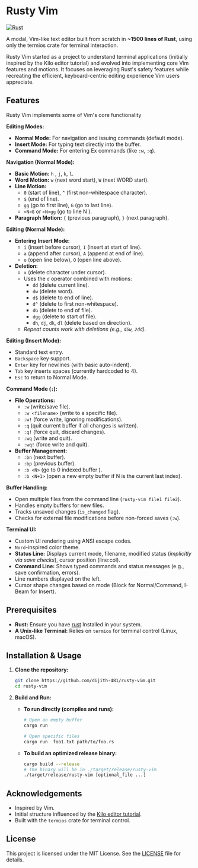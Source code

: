 # Rusty Vim

[![Rust](https://img.shields.io/badge/rust-%23000000.svg?style=for-the-badge&logo=rust&logoColor=white)](https://www.rust-lang.org/)
<!-- Optional: Add build status, license badges here if applicable -->

A modal, Vim-like text editor built from scratch in **~1500 lines of Rust**, using only the termios crate for terminal interaction.

Rusty Vim started as a project to understand terminal applications (initially inspired by the Kilo editor tutorial) and evolved into implementing core Vim features and motions. It focuses on leveraging Rust's safety features while recreating the efficient, keyboard-centric editing experience Vim users appreciate.

## Features

Rusty Vim implements some of  Vim's core functionality

**Editing Modes:**
*   **Normal Mode:** For navigation and issuing commands (default mode).
*   **Insert Mode:** For typing text directly into the buffer.
*   **Command Mode:** For entering Ex commands (like `:w`, `:q`).

**Navigation (Normal Mode):**
*   **Basic Motion:** `h` , `j`, `k`, `l`.
*   **Word Motion:** `w` (next word start), `W` (next WORD start).
*   **Line Motion:**
    *   `0` (start of line), `^` (first non-whitespace character).
    *   `$` (end of line).
    *   `gg` (go to first line), `G` (go to last line).
    *   `<N>G` or `<N>gg` (go to line N ).
*   **Paragraph Motion:** `{` (previous paragraph), `}` (next paragraph).

**Editing (Normal Mode):**
*   **Entering Insert Mode:**
    *   `i` (insert before cursor), `I` (insert at start of line).
    *   `a` (append after cursor), `A` (append at end of line).
    *   `o` (open line below), `O` (open line above).
*   **Deletion:**
    *   `x` (delete character under cursor).
    *   Uses the `d` operator combined with motions:
        *   `dd` (delete current line).
        *   `dw`  (delete word).
        *   `d$` (delete to end of line).
        *   `d^` (delete to first non-whitespace).
        *   `dG` (delete to end of file).
        *   `dgg` (delete to start of file).
        *   `dh`, `dj`, `dk`, `dl` (delete based on direction).
    *   *Repeat counts work with deletions (e.g., `d5w`, `2dd`).*

**Editing (Insert Mode):**
*   Standard text entry.
*   `Backspace` key support.
*   `Enter` key for newlines (with basic auto-indent).
*   `Tab` key inserts spaces (currently hardcoded to 4).
*   `Esc` to return to Normal Mode.

**Command Mode (`:`):**
*   **File Operations:**
    *   `:w` (write/save file).
    *   `:w <filename>` (write to a specific file).
    *   `:w!` (force write, ignoring modifications).
    *   `:q` (quit current buffer if all changes is written).
    *   `:q!` (force quit, discard changes).
    *   `:wq` (write and quit).
    *   `:wq!` (force write and quit).
*   **Buffer Management:**
    *   `:bn` (next buffer).
    *   `:bp` (previous buffer).
    *   `:b <N>` (go to 0 indexed  buffer ).
    *   `:b <N+1>` (open a new empty buffer if N is the current last index).

**Buffer Handling:**
*   Open multiple files from the command line (`rusty-vim file1 file2`).
*   Handles empty buffers for new files.
*   Tracks unsaved changes (`is_changed` flag).
*   Checks for external file modifications before non-forced saves (`:w`).

**Terminal UI:**
*   Custom UI rendering using ANSI escape codes.
*   `Nord`-inspired color theme.
*   **Status Line:** Displays current mode, filename, modified status (*implicitly via save checks*), cursor position (line:col).
*   **Command Line:** Shows typed commands and status messages (e.g., save confirmation, errors).
*   Line numbers displayed on the left.
*   Cursor shape changes based on mode (Block for Normal/Command, I-Beam for Insert).

## Prerequisites

*   **Rust:** Ensure you have  [rust](https://www.rust-lang.org/tools/install) Installed in your system.
*   **A Unix-like Terminal:** Relies on `termios` for terminal control (Linux, macOS).

## Installation & Usage

1.  **Clone the repository:**
    ```bash
    git clone https://github.com/dijith-481/rusty-vim.git
    cd rusty-vim
    ```

2.  **Build and Run:**
    *   **To run directly (compiles and runs):**
        ```bash
        # Open an empty buffer
        cargo run

        # Open specific files
        cargo run  foo1.txt path/to/foo.rs
        ```
    *   **To build an optimized release binary:**
        ```bash
        cargo build --release
        # The binary will be in ./target/release/rusty-vim
        ./target/release/rusty-vim [optional_file ...]
        ```

## Acknowledgements

*   Inspired by Vim.
*   Initial structure influenced by the [Kilo editor tutorial](https://viewsourcecode.org/snaptoken/kilo/).
*   Built with the `termios` crate for terminal control.

## License

This project is licensed under the MIT License. See the [LICENSE](LICENSE) file for details.
